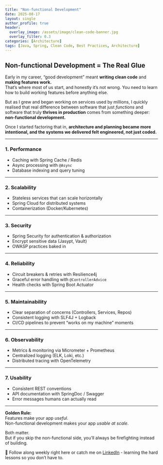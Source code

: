 ```yaml
---
title: "Non-functional Development"
date: 2025-08-17
layout: single
author_profile: true
header:
  overlay_image: /assets/image/clean-code-banner.jpg
  overlay_filter: 0.3
categories: [Architecture]
tags: [Java, Spring, Clean Code, Best Practices, Architecture]
---
```


## Non-functional Development = The Real Glue

Early in my career, “good development” meant **writing clean code** and **making features work.**  
That’s where most of us start, and honestly it’s not wrong. You need to learn how to build working features before anything else.  

But as I grew and began working on services used by millions, I quickly realised that real difference between software that just *functions* and software that truly **thrives in production** comes from something deeper: **non-functional development.**  

Once I started factoring that in, **architecture and planning became more intentional, and the systems we delivered felt engineered, not just coded.**

---

### 1. **Performance**
- Caching with Spring Cache / Redis  
- Async processing with `@Async`  
- Database indexing and query tuning  

---

### 2. **Scalability**
- Stateless services that can scale horizontally  
- Spring Cloud for distributed systems  
- Containerization (Docker/Kubernetes)  

---

### 3. **Security**
- Spring Security for authentication & authorization  
- Encrypt sensitive data (Jasypt, Vault)  
- OWASP practices baked in  

---

### 4. **Reliability**
- Circuit breakers & retries with Resilience4j  
- Graceful error handling with `@ControllerAdvice`  
- Health checks with Spring Boot Actuator  

---

### 5. **Maintainability**
- Clear separation of concerns (Controllers, Services, Repos)  
- Consistent logging with SLF4J + Logback  
- CI/CD pipelines to prevent “works on my machine” moments  

---

### 6. **Observability**
- Metrics & monitoring via Micrometer + Prometheus  
- Centralized logging (ELK, Loki, etc.)  
- Distributed tracing with OpenTelemetry  

---

### 7. **Usability**
- Consistent REST conventions  
- API documentation with SpringDoc / Swagger  
- Error messages humans can actually read  

---

**Golden Rule:**  
Features make your app *useful*.  
Non-functional development makes your app *usable at scale*.  

Both matter.  
But if you skip the non-functional side, you’ll always be firefighting instead of building.  

📌 Follow along weekly right here or catch me on [LinkedIn](https://www.linkedin.com/in/maverikpunungwe/) - learning the hard lessons so you don’t have to.  
